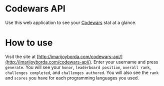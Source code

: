 # Codewars API
Use this web application to see your [Codewars](https://www.codewars.com/) stat at a glance. 

# How to use
Visit the site at [http://imarijoyborda.com/codewars-api/](http://imarijoyborda.com/codewars-api/). Enter your username and press `generate`. You will see your `honor`, `leaderboard position`, `overall rank`, `challenges completed`, and `challenges authored`. You will also see the `rank` and `scores` you have for each programming languages you used.
